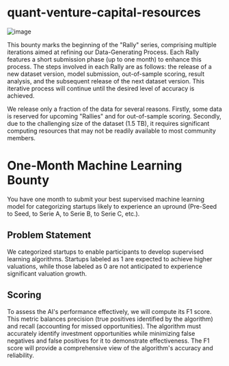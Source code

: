 # quant-venture-capital-resources

![image](https://github.com/crunchdao/quant-venture-capital-resources/assets/39467268/5d51b530-06bc-4b76-9c9a-180b28bd7295)

This bounty marks the beginning of the "Rally" series, comprising multiple iterations aimed at refining our Data-Generating Process. Each Rally features a short submission phase (up to one month) to enhance this process. The steps involved in each Rally are as follows: the release of a new dataset version, model submission, out-of-sample scoring, result analysis, and the subsequent release of the next dataset version. This iterative process will continue until the desired level of accuracy is achieved.

We release only a fraction of the data for several reasons. Firstly, some data is reserved for upcoming "Rallies" and for out-of-sample scoring. Secondly, due to the challenging size of the dataset (1.5 TB), it requires significant computing resources that may not be readily available to most community members.

# One-Month Machine Learning Bounty

You have one month to submit your best supervised machine learning model for categorizing startups likely to experience an upround (Pre-Seed to Seed, to Serie A, to Serie B, to Serie C, etc.).

## Problem Statement

We categorized startups to enable participants to develop supervised learning algorithms. Startups labeled as 1 are expected to achieve higher valuations, while those labeled as 0 are not anticipated to experience significant valuation growth.

## Scoring

To assess the AI's performance effectively, we will compute its F1 score. This metric balances precision (true positives identified by the algorithm) and recall (accounting for missed opportunities). The algorithm must accurately identify investment opportunities while minimizing false negatives and false positives for it to demonstrate effectiveness. The F1 score will provide a comprehensive view of the algorithm's accuracy and reliability.
